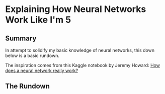 # Explaining How Neural Networks Work Like I'm 5

## Summary

In attempt to solidify my basic knowledge of neural networks, this down below is a basic rundown.

The inspiration comes from this Kaggle notebook by Jeremy Howard: [How does a neural network really work?](https://www.kaggle.com/code/jhoward/how-does-a-neural-net-really-work)

## The Rundown

